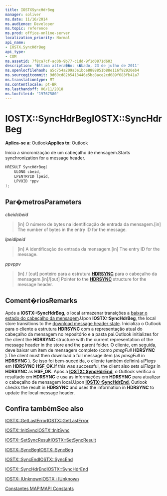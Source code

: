 ```yaml
---
title: IOSTXSyncHdrBeg
manager: soliver
ms.date: 11/16/2014
ms.audience: Developer
ms.topic: reference
ms.prod: office-online-server
localization_priority: Normal
api_name:
- IOSTX.SyncHdrBeg
api_type:
- COM
ms.assetid: 7f8ca7cf-ac0b-9b77-c1dd-9f1d0871d603
description: '�ltima altera��o: s�bado, 23 de julho de 2011'
ms.openlocfilehash: a5c754a209a3e1bce8888851b88e116f92920eb4
ms.sourcegitcommit: 9d60cd82b5413446e5bc8ace2cd689f683fb41a7
ms.translationtype: MT
ms.contentlocale: pt-BR
ms.lasthandoff: 06/11/2018
ms.locfileid: "19767580"
---
```

# <a name="iostxsynchdrbeg"></a><span data-ttu-id="424cd-103">IOSTX::SyncHdrBeg</span><span class="sxs-lookup"><span data-stu-id="424cd-103">IOSTX::SyncHdrBeg</span></span>

  
  
<span data-ttu-id="424cd-104">**Aplica-se a**: Outlook</span><span class="sxs-lookup"><span data-stu-id="424cd-104">**Applies to**: Outlook</span></span> 
  
<span data-ttu-id="424cd-105">Inicia a sincronização de um cabeçalho de mensagem.</span><span class="sxs-lookup"><span data-stu-id="424cd-105">Starts synchronization for a message header.</span></span>
  
```cpp
HRESULT SyncHdrBeg( 
    ULONG cbeid, 
    LPENTRYID lpeid, 
    LPVOID *ppv 
);
```

## <a name="parameters"></a><span data-ttu-id="424cd-106">Par�metros</span><span class="sxs-lookup"><span data-stu-id="424cd-106">Parameters</span></span>

 <span data-ttu-id="424cd-107">_cbeid_</span><span class="sxs-lookup"><span data-stu-id="424cd-107">_cbeid_</span></span>
  
> <span data-ttu-id="424cd-108">[in] O número de bytes na identificação de entrada da mensagem.</span><span class="sxs-lookup"><span data-stu-id="424cd-108">[in] The number of bytes in the entry ID for the message.</span></span>
    
 <span data-ttu-id="424cd-109">_lpeid_</span><span class="sxs-lookup"><span data-stu-id="424cd-109">_lpeid_</span></span>
  
> <span data-ttu-id="424cd-110">[in] A identificação de entrada da mensagem.</span><span class="sxs-lookup"><span data-stu-id="424cd-110">[in] The entry ID for the message.</span></span>
    
 <span data-ttu-id="424cd-111">_ppv_</span><span class="sxs-lookup"><span data-stu-id="424cd-111">_ppv_</span></span>
  
>  <span data-ttu-id="424cd-112">[in] / [out] ponteiro para a estrutura **[HDRSYNC](hdrsync.md)** para o cabeçalho da mensagem.</span><span class="sxs-lookup"><span data-stu-id="424cd-112">[in]/[out] Pointer to the **[HDRSYNC](hdrsync.md)** structure for the message header.</span></span> 
    
## <a name="remarks"></a><span data-ttu-id="424cd-113">Coment�rios</span><span class="sxs-lookup"><span data-stu-id="424cd-113">Remarks</span></span>

<span data-ttu-id="424cd-114">Após a **IOSTX::SyncHdrBeg**, o local armazenar transições a [baixar o estado do cabeçalho da mensagem](download-message-header-state.md).</span><span class="sxs-lookup"><span data-stu-id="424cd-114">Upon **IOSTX::SyncHdrBeg**, the local store transitions to the [download message header state](download-message-header-state.md).</span></span> <span data-ttu-id="424cd-115">Inicializa o Outlook para o cliente a estrutura **HDRSYNC** com a representação atual do cabeçalho da mensagem no repositório e a pasta pai.</span><span class="sxs-lookup"><span data-stu-id="424cd-115">Outlook initializes for the client the **HDRSYNC** structure with the current representation of the message header in the store and the parent folder.</span></span> <span data-ttu-id="424cd-116">O cliente, em seguida, deve baixar um item de mensagem completo (como *pmsgFull* **HDRSYNC** ).</span><span class="sxs-lookup"><span data-stu-id="424cd-116">The client must then download a full message item (as  *pmsgFull*  in **HDRSYNC** ).</span></span> <span data-ttu-id="424cd-117">Se isso foi bem-sucedida, o cliente também definirá *ulFlags* em **HDRSYNC** **HSF_OK**.</span><span class="sxs-lookup"><span data-stu-id="424cd-117">If this was successful, the client also sets  *ulFlags*  in **HDRSYNC** as **HSF_OK**.</span></span> <span data-ttu-id="424cd-118">Após a **[IOSTX::SyncHdrEnd](iostx-synchdrend.md)**, o Outlook verifica o resultado em **HDRSYNC** e usa as informações em **HDRSYNC** para atualizar o cabeçalho de mensagem local.</span><span class="sxs-lookup"><span data-stu-id="424cd-118">Upon **[IOSTX::SyncHdrEnd](iostx-synchdrend.md)**, Outlook checks the result in **HDRSYNC** and uses the information in **HDRSYNC** to update the local message header.</span></span> 
  
## <a name="see-also"></a><span data-ttu-id="424cd-119">Confira também</span><span class="sxs-lookup"><span data-stu-id="424cd-119">See also</span></span>



[<span data-ttu-id="424cd-120">IOSTX::GetLastError</span><span class="sxs-lookup"><span data-stu-id="424cd-120">IOSTX::GetLastError</span></span>](iostx-getlasterror.md)
  
[<span data-ttu-id="424cd-121">IOSTX::InitSync</span><span class="sxs-lookup"><span data-stu-id="424cd-121">IOSTX::InitSync</span></span>](iostx-initsync.md)
  
[<span data-ttu-id="424cd-122">IOSTX::SetSyncResult</span><span class="sxs-lookup"><span data-stu-id="424cd-122">IOSTX::SetSyncResult</span></span>](iostx-setsyncresult.md)
  
[<span data-ttu-id="424cd-123">IOSTX::SyncBeg</span><span class="sxs-lookup"><span data-stu-id="424cd-123">IOSTX::SyncBeg</span></span>](iostx-syncbeg.md)
  
[<span data-ttu-id="424cd-124">IOSTX::SyncEnd</span><span class="sxs-lookup"><span data-stu-id="424cd-124">IOSTX::SyncEnd</span></span>](iostx-syncend.md)
  
[<span data-ttu-id="424cd-125">IOSTX::SyncHdrEnd</span><span class="sxs-lookup"><span data-stu-id="424cd-125">IOSTX::SyncHdrEnd</span></span>](iostx-synchdrend.md)
  
[<span data-ttu-id="424cd-126">IOSTX: IUnknown</span><span class="sxs-lookup"><span data-stu-id="424cd-126">IOSTX : IUnknown</span></span>](iostxiunknown.md)


[<span data-ttu-id="424cd-127">Constantes MAPI</span><span class="sxs-lookup"><span data-stu-id="424cd-127">MAPI Constants</span></span>](mapi-constants.md)

